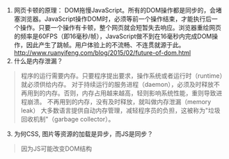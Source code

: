 1. 网页卡顿的原理：
   DOM拖慢JavaScript。所有的DOM操作都是同步的，会堵塞浏览器。JavaScript操作DOM时，必须等前一个操作结束，才能执行后一个操作。只要一个操作有卡顿，整个网页就会短暂失去响应。浏览器重绘网页的频率是60FPS（即16毫秒/帧），JavaScript做不到在16毫秒内完成DOM操作，因此产生了跳帧。用户体验上的不流畅、不连贯就源于此。http://www.ruanyifeng.com/blog/2015/02/future-of-dom.html
2. 什么是内存泄漏？
> 程序的运行需要内存。只要程序提出要求，操作系统或者运行时（runtime）就必须供给内存。
> 对于持续运行的服务进程（daemon），必须及时释放不再用到的内存。否则，内存占用越来越高，轻则影响系统性能，重则导致进程崩溃。
> 不再用到的内存，没有及时释放，就叫做内存泄漏（memory leak）
> 大多数语言提供自动内存管理，减轻程序员的负担，这被称为"垃圾回收机制"（garbage collector）。
3. 为何CSS, 图片等资源的加载是异步，而JS是同步？
> 因为JS可能改变DOM结构
